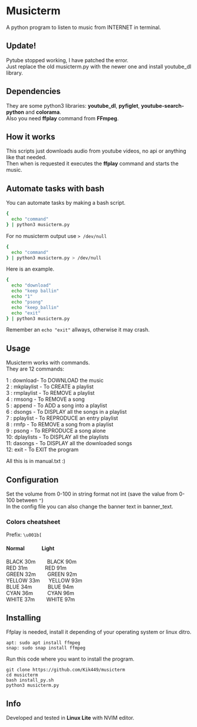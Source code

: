 # Musicterm
A python program to listen to music from INTERNET in terminal.
## Update!
Pytube stopped working, I have patched the error.      
Just replace the old musicterm.py with the newer one and install youtube_dl library.
## Dependencies
They are some python3 libraries: **youtube_dl**, **pyfiglet**, **youtube-search-python** and **colorama**.                                                 
Also you need **ffplay** command from **FFmpeg**.

## How it works
This scripts just downloads audio from youtube videos, no api or anything like that needed.                 
Then when is requested it executes the **ffplay** command and starts the music.                                

## Automate tasks with bash
You can automate tasks by making a bash script.    
```bash
{
  echo "command"
} | python3 musicterm.py     
```
For no musicterm output use ```> /dev/null```
```bash
{
  echo "command"
} | python3 musicterm.py > /dev/null
```
Here is an example.
```bash
{
  echo "download" 
  echo "keep ballin"
  echo "1"
  echo "psong"
  echo "keep_ballin"
  echo "exit"
} | python3 musicterm.py     
```
Remember an ```echo "exit"``` allways, otherwise it may crash.
## Usage      
Musicterm works with commands.       
They are 12 commands:         
       
1 : download- To DOWNLOAD the music       
2 : mkplaylist - To CREATE a playlist         
3 : rmplaylist - To REMOVE a playlist        
4 : rmsong - To REMOVE a song        
5 : append - To ADD a song into a playlist        
6 : dsongs - To DISPLAY all the songs in a playlist        
7 : pplaylist - To REPRODUCE an entry playlist        
8 : rmfp - To REMOVE a song from a playlist        
9 : psong - To REPRODUCE a song alone       
10: dplaylists - To DISPLAY all the playlists       
11: dasongs - To DISPLAY all the downloaded songs        
12: exit - To EXIT the program          
       
All this is in manual.txt :)      
## Configuration        
Set the volume from 0-100 in string format not int (save the value from 0-100 between ```"```)           
In the config file you can also change the banner text in banner_text.
### Colors cheatsheet
Prefix: ```\u001b[```
#### Normal&nbsp;&nbsp;&nbsp;&nbsp;&nbsp;&nbsp;&nbsp;&nbsp;&nbsp;&nbsp;&nbsp;&nbsp;&nbsp;&nbsp;Light
BLACK 30m&nbsp;&nbsp;&nbsp;&nbsp;&nbsp;&nbsp;&nbsp;&nbsp;BLACK 90m   
RED 31m&nbsp;&nbsp;&nbsp;&nbsp;&nbsp;&nbsp;&nbsp;&nbsp;&nbsp;&nbsp;&nbsp;&nbsp;RED 91m    
GREEN 32m&nbsp;&nbsp;&nbsp;&nbsp;&nbsp;&nbsp;&nbsp; GREEN 92m      
YELLOW 33m&nbsp;&nbsp;&nbsp;&nbsp;&nbsp;&nbsp;YELLOW 93m      
BLUE 34m&nbsp;&nbsp;&nbsp;&nbsp;&nbsp;&nbsp;&nbsp;&nbsp;&nbsp;&nbsp;&nbsp;BLUE 94m            
CYAN 36m&nbsp;&nbsp;&nbsp;&nbsp;&nbsp;&nbsp;&nbsp;&nbsp;&nbsp;&nbsp;CYAN 96m      
WHITE 37m&nbsp;&nbsp;&nbsp;&nbsp;&nbsp;&nbsp;&nbsp;&nbsp;WHITE 97m     
## Installing
Ffplay is needed, install it depending of your operating system or linux ditro. 
```
apt: sudo apt install ffmpeg
snap: sudo snap install ffmpeg
```
Run this code where you want to install the program.       
```
git clone https://github.com/Kik449/musicterm
cd musicterm
bash install_py.sh
python3 musicterm.py
```
## Info
Developed and tested in **Linux Lite** with NVIM editor.
